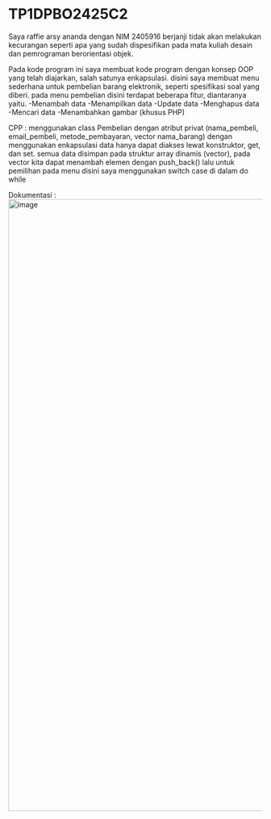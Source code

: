 # TP1DPBO2425C2
Saya raffie arsy ananda dengan NIM 2405916 berjanji tidak akan melakukan kecurangan seperti apa yang sudah dispesifikan pada mata kuliah desain dan pemrograman berorientasi objek.

Pada kode program ini saya membuat kode program dengan konsep OOP yang telah diajarkan, salah satunya enkapsulasi.
disini saya membuat menu sederhana untuk pembelian barang elektronik, seperti spesifikasi soal yang diberi.
pada menu pembelian disini terdapat beberapa fitur, diantaranya yaitu.
-Menambah data
-Menampilkan data
-Update data
-Menghapus data
-Mencari data
-Menambahkan gambar (khusus PHP)

CPP : 
  menggunakan class Pembelian dengan atribut privat (nama_pembeli, email_pembeli, metode_pembayaran, vector<string> nama_barang)
  dengan menggunakan enkapsulasi data hanya dapat diakses lewat konstruktor, get, dan set.
  semua data disimpan pada struktur array dinamis (vector), pada vector kita dapat menambah elemen dengan push_back()
  lalu untuk pemilihan pada menu disini saya menggunakan switch case di dalam do while

  Dokumentasi :
  <img width="712" height="1212" alt="image" src="https://github.com/user-attachments/assets/383a8cdb-b687-40cb-935f-89e6f6513457" />
  

